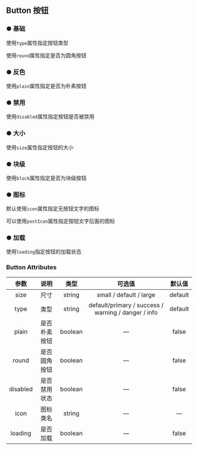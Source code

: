 <script lang="ts" setup>
    import demo1 from './demo1.vue' 
    import demo2 from './demo2.vue' 
    import demo3 from './demo3.vue'
    import demo4 from './demo4.vue'
    import demo5 from './demo5.vue'
    import demo6 from './demo6.vue'
    import demo7 from './demo7.vue'
</script>

## Button 按钮

### ● 基础  
<p>使用<code>type</code>属性指定按钮类型</p>
<p>使用<code>round</code>属性指定是否为圆角按钮</p> 
<div class="borderBox">
    <demo1/> 
    <k-preview compname="Button" demoname="demo1"/> 
</div>
<style scoped>
.t-test{
    background:pink;
}
</style>

### ● 反色  
<p>使用<code>plain</code>属性指定是否为朴素按钮</p>
<div class="borderBox">
    <demo2/>   
    <k-preview compname="Button" demoname="demo2"/>
</div>   

### ● 禁用
<p>使用<code>disabled</code>属性指定按钮是否被禁用</p>
<div class="borderBox">
    <demo3/> 
    <k-preview compname="Button" demoname="demo3"/>
</div>

### ● 大小
<p>使用<code>size</code>属性指定按钮的大小</p>
<div class="borderBox">
    <demo4/> 
    <k-preview compname="Button" demoname="demo4"/>
</div>

### ● 块级
<p>使用<code>block</code>属性指定是否为块级按钮</p>
<div class="borderBox">
    <demo5/> 
    <k-preview compname="Button" demoname="demo5"/>
</div>

### ● 图标
<p>默认使用<code>icon</code>属性指定无按钮文字的图标</p>
<p>可以使用<code>postIcon</code>属性指定按钮文字后面的图标</p>
<div class="borderBox">
    <demo6/> 
    <k-preview compname="Button" demoname="demo6"/>
</div>

### ● 加载
<p>使用<code>loading</code>指定按钮的加载状态</p>
<div class="borderBox">
    <demo7/> 
    <k-preview compname="Button" demoname="demo7"/>
</div>

### Button Attributes
|      参数      | 说明                                   |   类型   | 可选值                                                    | 默认值 |
| :----------------: | :---------------------------------:   | :------: | :------------------------------------------:            | :-------: |
|      size      | 尺寸                                  |  string   | small / default / large  | default           |
|   type         | 类型                                  |  string    |default/primary / success / warning / danger / info     | default   |
|   plain        | 是否朴素按钮                           |  boolean  | —| false  |
|  round         | 是否圆角按钮                           |  boolean  | —| false|
|   disabled     | 是否禁用状态                           |  boolean  |   —    | false 
|  icon          | 图标类名                               |  string   | — | 	—   |
|  loading       | 是否加载                               |  boolean   | — | false |